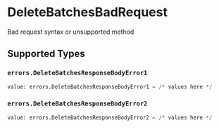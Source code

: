 # DeleteBatchesBadRequest

Bad request syntax or unsupported method


## Supported Types

### `errors.DeleteBatchesResponseBodyError1`

```python
value: errors.DeleteBatchesResponseBodyError1 = /* values here */
```

### `errors.DeleteBatchesResponseBodyError2`

```python
value: errors.DeleteBatchesResponseBodyError2 = /* values here */
```

